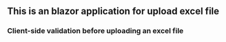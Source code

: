## This is an blazor application for upload excel file
### Client-side validation before uploading an excel file
